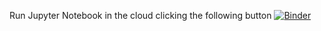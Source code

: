 Run Jupyter Notebook in the cloud clicking the following button [![Binder](https://mybinder.org/badge_logo.svg)](https://mybinder.org/v2/gh/LelioC/4tc_cna_notebooks/HEAD)